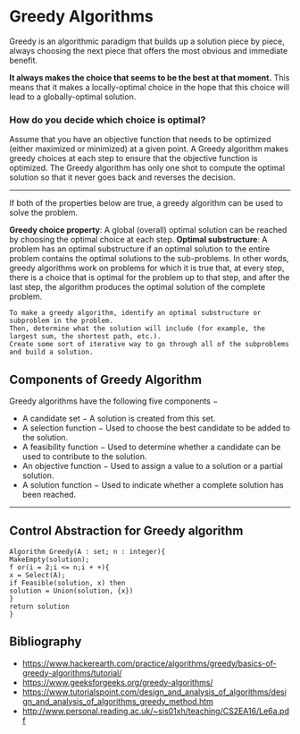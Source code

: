 <h1>Greedy Algorithms </h1>
Greedy is an algorithmic paradigm that builds up a solution piece by piece, 
always choosing the next piece that offers the most obvious and immediate benefit. 

__It always makes the choice that seems to be the best at that moment.__
This means that it makes a locally-optimal choice in the hope that this choice will lead to a globally-optimal solution.

<h3>How do you decide which choice is optimal?</h3>

Assume that you have an objective function that needs to be optimized (either maximized or minimized) at a given point. 
A Greedy algorithm makes greedy choices at each step to ensure that the objective function is optimized. 
The Greedy algorithm has only one shot to compute the optimal solution so that it never goes back and reverses the decision.
____

If both of the properties below are true, a greedy algorithm can be used to solve the problem.

__Greedy choice property__: A global (overall) optimal solution can be reached by choosing the optimal choice at each step.
__Optimal substructure__: A problem has an optimal substructure if an optimal solution to the entire problem contains the optimal solutions to the sub-problems.
In other words, greedy algorithms work on problems for which it is true that, at every step, 
there is a choice that is optimal for the problem up to that step, and after the last step, the algorithm produces the optimal solution of the complete problem.

```
To make a greedy algorithm, identify an optimal substructure or subproblem in the problem. 
Then, determine what the solution will include (for example, the largest sum, the shortest path, etc.). 
Create some sort of iterative way to go through all of the subproblems and build a solution.
```

<h2>Components of Greedy Algorithm</h2>
Greedy algorithms have the following five components −

* A candidate set − A solution is created from this set.
* A selection function − Used to choose the best candidate to be added to the solution.
* A feasibility function − Used to determine whether a candidate can be used to contribute to the solution.
* An objective function − Used to assign a value to a solution or a partial solution.
* A solution function − Used to indicate whether a complete solution has been reached.

________

<h2>Control Abstraction for Greedy algorithm</h2>

```
Algorithm Greedy(A : set; n : integer){
MakeEmpty(solution);
f or(i = 2;i <= n;i + +){
x = Select(A);
if Feasible(solution, x) then
solution = Union(solution, {x})
}
return solution
}
```


<h2>Bibliography</h2>

* https://www.hackerearth.com/practice/algorithms/greedy/basics-of-greedy-algorithms/tutorial/
* https://www.geeksforgeeks.org/greedy-algorithms/
* https://www.tutorialspoint.com/design_and_analysis_of_algorithms/design_and_analysis_of_algorithms_greedy_method.htm
* http://www.personal.reading.ac.uk/~sis01xh/teaching/CS2EA16/Le6a.pdf
